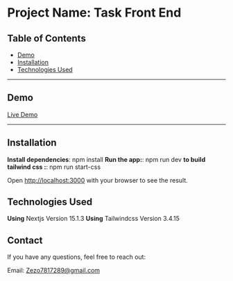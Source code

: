 # Project Name: Task Front End

## Table of Contents

- [Demo](#demo)
- [Installation](#installation)
- [Technologies Used](#technologies-used)

---

## Demo

[Live Demo](https://677cbcbb2f6fcc9794ccd98e--task-education.netlify.app/)

---

## Installation

**Install dependencies**: npm install
**Run the app:**: npm run dev
**to build tailwind css :**: npm run start-css

Open [http://localhost:3000](http://localhost:3000) with your browser to see the result.

## Technologies Used

**Using** Nextjs Version 15.1.3
**Using** Tailwindcss Version 3.4.15

## Contact

If you have any questions, feel free to reach out:

Email: Zezo7817289@gmail.com
